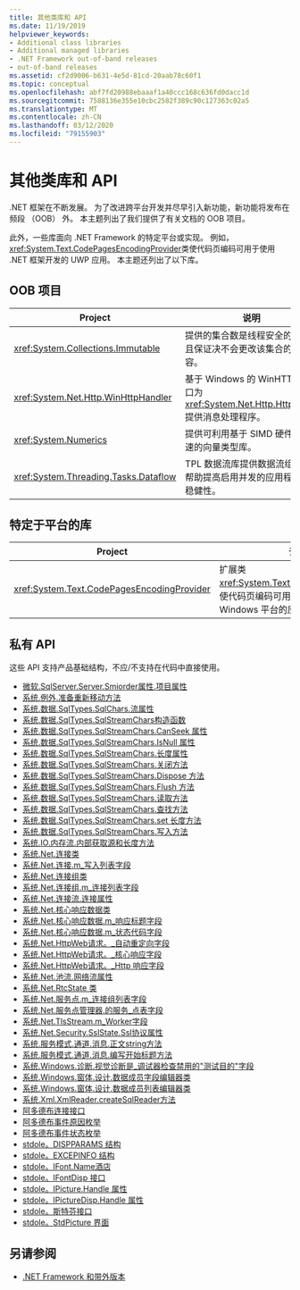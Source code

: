 ```yaml
---
title: 其他类库和 API
ms.date: 11/19/2019
helpviewer_keywords:
- Additional class libraries
- Additional managed libraries
- .NET Framework out-of-band releases
- out-of-band releases
ms.assetid: cf2d9006-b631-4e5d-81cd-20aab78c60f1
ms.topic: conceptual
ms.openlocfilehash: abf7fd20988ebaaaf1a40ccc168c636fd0dacc1d
ms.sourcegitcommit: 7588136e355e10cbc2582f389c90c127363c02a5
ms.translationtype: MT
ms.contentlocale: zh-CN
ms.lasthandoff: 03/12/2020
ms.locfileid: "79155903"
---
```

# <a name="additional-class-libraries-and-apis"></a>其他类库和 API

.NET 框架在不断发展。 为了改进跨平台开发并尽早引入新功能，新功能将发布在频段 （OOB） 外。 本主题列出了我们提供了有关文档的 OOB 项目。  
  
此外，一些库面向 .NET Framework 的特定平台或实现。 例如，<xref:System.Text.CodePagesEncodingProvider>类使代码页编码可用于使用 .NET 框架开发的 UWP 应用。 本主题还列出了以下库。  
  
## <a name="oob-projects"></a>OOB 项目
  
| Project | 说明 |  
| ------- | ----------- |  
| <xref:System.Collections.Immutable> | 提供的集合数是线程安全的，并且保证决不会更改该集合的内容。 |
| <xref:System.Net.Http.WinHttpHandler> | 基于 Windows 的 WinHTTP 接口为 <xref:System.Net.Http.HttpClient> 提供消息处理程序。 |
| <xref:System.Numerics> | 提供可利用基于 SIMD 硬件的加速的向量类型库。|
| <xref:System.Threading.Tasks.Dataflow> | TPL 数据流库提供数据流组件以帮助提高启用并发的应用程序的稳健性。 |  

## <a name="platform-specific-libraries"></a>特定于平台的库
  
| Project | 说明 |  
| ------- | ----------- |  
| <xref:System.Text.CodePagesEncodingProvider> | 扩展类<xref:System.Text.EncodingProvider>，使代码页编码可用于面向通用 Windows 平台的应用。 |  
  
## <a name="private-apis"></a>私有 API  

这些 API 支持产品基础结构，不应/不支持在代码中直接使用。  
  
* [微软.SqlServer.Server.Smiorder属性.项目属性](microsoft.sqlserver.server.smiorderproperty.item.md)
* [系统.例外.准备重新移动方法](system.exception.prepforremoting.md)
* [系统.数据.SqlTypes.SqlChars.流属性](system.data.sqltypes.sqlchars.stream.md)
* [系统.数据.SqlTypes.SqlStreamChars构造函数](system.data.sqltypes.sqlstreamchars.-ctor.md)
* [系统.数据.SqlTypes.SqlStreamChars.CanSeek 属性](system.data.sqltypes.sqlstreamchars.canseek.md)
* [系统.数据.SqlTypes.SqlStreamChars.IsNull 属性](system.data.sqltypes.sqlstreamchars.isnull.md)
* [系统.数据.SqlTypes.SqlStreamChars.长度属性](system.data.sqltypes.sqlstreamchars.length.md)
* [系统.数据.SqlTypes.SqlStreamChars.关闭方法](system.data.sqltypes.sqlstreamchars.close.md)
* [系统.数据.SqlTypes.SqlStreamChars.Dispose 方法](system.data.sqltypes.sqlstreamchars.dispose.md)
* [系统.数据.SqlTypes.SqlStreamChars.Flush 方法](system.data.sqltypes.sqlstreamchars.flush.md)
* [系统.数据.SqlTypes.SqlStreamChars.读取方法](system.data.sqltypes.sqlstreamchars.read.md)
* [系统.数据.SqlTypes.SqlStreamChars.查找方法](system.data.sqltypes.sqlstreamchars.seek.md)
* [系统.数据.SqlTypes.SqlStreamChars.set 长度方法](system.data.sqltypes.sqlstreamchars.setlength.md)
* [系统.数据.SqlTypes.SqlStreamChars.写入方法](system.data.sqltypes.sqlstreamchars.write.md)
* [系统.IO.内存流.内部获取源和长度方法](system.io.memorystream.internalgetoriginandlength.md)
* [系统.Net.连接类](connection.md)
* [系统.Net.连接.m\_写入列表字段](m_writelist.md)
* [系统.Net.连接组类](connectiongroup.md)
* [系统.Net.连接组.m\_连接列表字段](m_connectionlist.md)
* [系统.Net.连接流.连接属性](system.net.connectstream.connection.md)
* [系统.Net.核心响应数据类](coreresponsedata.md)
* [系统.Net.核心响应数据.m\_响应标题字段](coreresponsedata_m_responseheaders.md)
* [系统.Net.核心响应数据.m\_状态代码字段](coreresponsedata_m_statuscode.md)
* [系统.Net.HttpWeb请求。\_自动重定向字段](_autoredirects.md)
* [系统.Net.HttpWeb请求。\_核心响应字段](httpwebrequest__coreresponse.md)
* [系统.Net.HttpWeb请求。\_Http 响应字段](_httpresponse.md)
* [系统.Net.池流.网络流属性](system.net.pooledstream.networkstream.md)
* [系统.Net.RtcState 类](system.net.rtcstate.md)
* [系统.Net.服务点.m\_连接组列表字段](m_connectiongrouplist.md)
* [系统.Net.服务点管理器.的服务\_点表字段](s_servicepointtable.md)
* [系统.Net.TlsStream.m_Worker字段](system.net.tlsstream.m_worker.md)
* [系统.Net.Security.SslState.Ssl协议属性](system.net.security.sslstate.sslprotocol.md)
* [系统.服务模式.通道.消息.正文string方法](system.servicemodel.channels.message.bodytostring.md)
* [系统.服务模式.通道.消息.编写开始标题方法](system.servicemodel.channels.message.writestartheaders.md)
* [系统.Windows.诊断.视觉诊断是\_调试器检查禁用的"测试目的"字段](s-isdebuggercheckdisabledfortestpurposes-field.md)
* [系统.Windows.窗体.设计.数据成员字段编辑器类](datamemberfieldeditor-class.md)
* [系统.Windows.窗体.设计.数据成员列表编辑器类](datamemberlisteditor-class.md)
* [系统.Xml.XmlReader.createSqlReader方法](system.xml.xmlreader.createsqlreader.md)
* [阿多德布连接接口](adodb.connection.md)
* [阿多德布事件原因枚举](adodb.eventreasonenum.md)
* [阿多德布事件状态枚举](adodb.eventstatusenum.md)
* [stdole。DISPPARAMS 结构](stdole.dispparams.md)
* [stdole。EXCEPINFO 结构](stdole.excepinfo.md)
* [stdole。IFont.Name酒店](stdole.ifont.name.md)
* [stdole。IFontDisp 接口](stdole.ifontdisp.md)
* [stdole。IPicture.Handle 属性](stdole.ipicture.handle.md)
* [stdole。IPictureDisp.Handle 属性](stdole.ipicturedisp.handle.md)
* [stdole。斯特芬接口](stdole.stdfont.md)
* [stdole。StdPicture 界面](stdole.stdpicture.md)
  
## <a name="see-also"></a>另请参阅

* [.NET Framework 和带外版本](../get-started/the-net-framework-and-out-of-band-releases.md)
